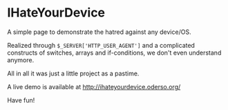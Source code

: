 IHateYourDevice
===============

A simple page to demonstrate the hatred against any device/OS.

Realized through <code>$_SERVER['HTTP_USER_AGENT']</code> and a complicated constructs of switches, arrays and if-conditions, we don't even understand anymore.

All in all it was just a little project as a pastime.

A live demo is available at http://ihateyourdevice.oderso.org/

Have fun!

